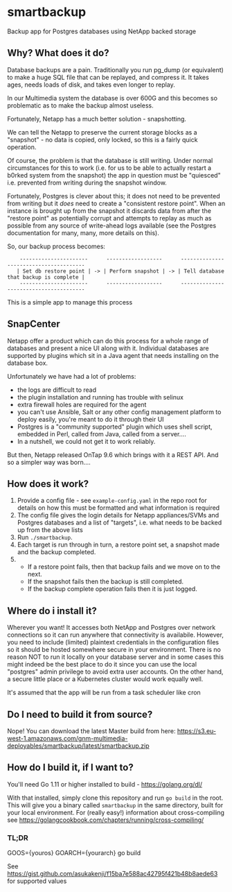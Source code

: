 # smartbackup

Backup app for Postgres databases using NetApp backed storage

## Why? What does it do?

Database backups are a pain. Traditionally you run pg_dump (or equivalent) to make a huge SQL file that can be replayed,
and compress it.  It takes ages, needs loads of disk, and takes even longer to replay.

In our Multimedia system the database is over 600G and this becomes so problematic as to make the backup almost useless.

Fortunately, Netapp has a much better solution - snapshotting.

We can tell the Netapp to preserve the current storage blocks as a "snapshot" - no data is copied, only locked, so this 
is a fairly quick operation.

Of course, the problem is that the database is still writing.  Under normal circumstances for this to work (i.e. for us to
be able to actually restart a b0rked system from the snapshot) the app in question must be "quiesced" i.e. prevented from
writing during the snapshot window.

Fortunately, Postgres is clever about this; it does not need to be prevented from writing but it _does_ need to create a
"consistent restore point".  When an instance is brought up from the snapshot it discards data from after the "restore point"
as potentially corrupt and attempts to replay as much as possible from any source of write-ahead logs available
(see the Postgres documentation for many, many, more details on this).

So, our backup process becomes:

```
    ----------------------      ------------------      ---------------------------------------
   | Set db restore point | -> | Perform snapshot | -> | Tell database that backup is complete |
    ----------------------      ------------------      ---------------------------------------
```

This is a simple app to manage this process

## SnapCenter

Netapp offer a product which can do this process for a whole range of databases and present a nice UI along with it.
Individual databases are supported by plugins which sit in a Java agent that needs installing on the database box.

Unfortunately we have had a lot of problems:
 - the logs are difficult to read
 - the plugin installation and running has trouble with selinux
 - extra firewall holes are required for the agent
 - you can't use Ansible, Salt or any other config management platform to deploy easily, you're meant to do it through their UI
 - Postgres is a "community supported" plugin which uses shell script, embedded in Perl, called from Java, called from a server....
 - In a nutshell, we could not get it to work reliably.
 
But then, Netapp released OnTap 9.6 which brings with it a REST API.  And so a simpler way was born....


## How does it work?

1. Provide a config file - see `example-config.yaml` in the repo root for details on how this must be formatted and what
information is required
2. The config file gives the login details for Netapp appliances/SVMs and Postgres databases and a list of "targets",
i.e. what needs to be backed up from the above lists
3. Run `./smartbackup`.
4. Each target is run through in turn, a restore point set, a snapshot made and the backup completed.
5. - If a restore point fails, then that backup fails and we move on to the next. 
   - If the snapshot fails then the backup is still completed.
   - If the backup complete operation fails then it is just logged.
   
## Where do i install it?

Wherever you want!  It accesses both NetApp and Postgres over network connections so it can run anywhere that connectivity
is availabile.  However, you need to include (limited) plaintext credentials in the configuration files so it should be
hosted somewhere secure in your environment.  There is no reason NOT to run it locally on your database server and in
some cases this might indeed be the best place to do it since you can use the local "postgres" admin privilege to avoid
extra user accounts.  On the other hand, a secure little place or a Kubernetes cluster would work equally well.

It's assumed that the app will be run from a task scheduler like cron

## Do I need to build it from source?

Nope! You can download the latest Master build from here: https://s3.eu-west-1.amazonaws.com/gnm-multimedia-deployables/smartbackup/latest/smartbackup.zip

## How do I build it, if I want to?

You'll need Go 1.11 or higher installed to build - https://golang.org/dl/

With that installed, simply clone this repository and run `go build` in the root.  This will give you a binary
called `smartbackup` in the same directory, built for your local environment.
For (really easy!) information about cross-compiling see https://golangcookbook.com/chapters/running/cross-compiling/

### TL;DR

GOOS={youros} GOARCH={yourarch} go build

See https://gist.github.com/asukakenji/f15ba7e588ac42795f421b48b8aede63 for supported values
